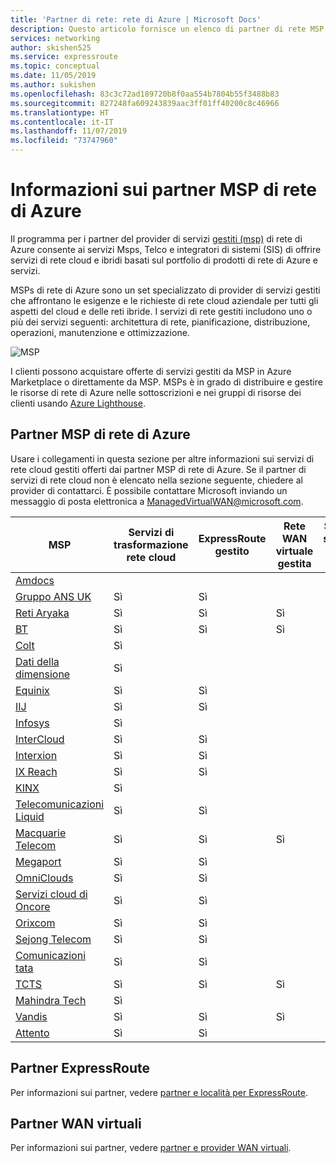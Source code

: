 ```yaml
---
title: 'Partner di rete: rete di Azure | Microsoft Docs'
description: Questo articolo fornisce un elenco di partner di rete MSP
services: networking
author: skishen525
ms.service: expressroute
ms.topic: conceptual
ms.date: 11/05/2019
ms.author: sukishen
ms.openlocfilehash: 83c3c72ad189720b8f0aa554b7804b55f3488b83
ms.sourcegitcommit: 827248fa609243839aac3ff01ff40200c8c46966
ms.translationtype: HT
ms.contentlocale: it-IT
ms.lasthandoff: 11/07/2019
ms.locfileid: "73747960"
---
```

# <a name="about-azure-networking-msp-partners"></a>Informazioni sui partner MSP di rete di Azure

Il programma per i partner del provider di servizi [gestiti (msp)](https://azure.microsoft.com/blog/enhancing-the-customer-experience-with-the-azure-networking-msp-partner-program/) di rete di Azure consente ai servizi Msps, Telco e integratori di sistemi (SIS) di offrire servizi di rete cloud e ibridi basati sul portfolio di prodotti di rete di Azure e servizi.

MSPs di rete di Azure sono un set specializzato di provider di servizi gestiti che affrontano le esigenze e le richieste di rete cloud aziendale per tutti gli aspetti del cloud e delle reti ibride. I servizi di rete gestiti includono uno o più dei servizi seguenti: architettura di rete, pianificazione, distribuzione, operazioni, manutenzione e ottimizzazione.

![MSP][0]

I clienti possono acquistare offerte di servizi gestiti da MSP in Azure Marketplace o direttamente da MSP. MSPs è in grado di distribuire e gestire le risorse di rete di Azure nelle sottoscrizioni e nei gruppi di risorse dei clienti usando [Azure Lighthouse](https://azure.microsoft.com/services/azure-lighthouse/).

## <a name="msp"></a>Partner MSP di rete di Azure

Usare i collegamenti in questa sezione per altre informazioni sui servizi di rete cloud gestiti offerti dai partner MSP di rete di Azure. Se il partner di servizi di rete cloud non è elencato nella sezione seguente, chiedere al provider di contattarci. È possibile contattare Microsoft inviando un messaggio di posta elettronica a ManagedVirtualWAN@microsoft.com. 

| **MSP** | **Servizi di trasformazione rete cloud** | **ExpressRoute gestito** | **Rete WAN virtuale gestita** | **Servizi di sicurezza di rete gestiti** |**Calcolo Edge rete gestito** |
| ---| ---| ---| ---| ---| ---|
|[Amdocs](https://www.amdocs.com/)|||||Sì|
|[Gruppo ANS UK](https://www.ans.co.uk/)|Sì|Sì||||
|[Reti Aryaka](https://www.aryaka.com/azure-msp-vwan-managed-service-provider-launch-partner-aryaka/)|Sì |Sì |Sì | | |
|[BT](https://www.globalservices.bt.com/en/solutions/products/cloud-connect-azure)|Sì|Sì|Sì|||
|[Colt](https://www.colt.net/why-colt/strategic-alliances/microsoft-partnership/msp/)|Sì|||||
|[Dati della dimensione](https://www.dimensiondata.com/)|Sì|||||
|[Equinix](https://www.equinix.com/)|Sì|Sì||||
|[IIJ](https://www.iij.ad.jp/biz/cloudex/)|Sì|Sì||||
|[Infosys](https://www.infosys.com/services/microsoft-cloud-business/pages/index.aspx)|Sì||||Sì|
|[InterCloud](https://intercloud.com/partners/microsoft-azure/)|Sì|Sì||||
|[Interxion](https://www.interxion.com/products/interconnection/cloud-connect/support-your-cloud-strategy/)|Sì|Sì||||
|[IX Reach](https://www.ixreach.com/services/sdn-cloud-connect/)|Sì|Sì||||
|[KINX](https://www.kinx.net/service/cloud/?lang=en)|Sì|||||
|[Telecomunicazioni Liquid](https://liquidcloud.africa/azure-networking)|Sì|Sì||||
|[Macquarie Telecom](https://macquariecloudservices.com/azure-managed-services/)|Sì|Sì|Sì|||
|[Megaport](https://www.megaport.com/services/microsoft-expressroute/)|Sì|Sì||||
|[OmniClouds](https://omniclouds.com/services/)|Sì|Sì||||
|[Servizi cloud di Oncore]( https://www.oncore.cloud/services/ue-for-expressroute/)|Sì|Sì||||
|[Orixcom]( https://www.orixcom.com/cloud-solutions/)|Sì|Sì||||
|[Sejong Telecom](https://www.sejongtelecom.net/en/pages/service/cloud_ms)|Sì|Sì||||
|[Comunicazioni tata](https://www.tatacommunications.com/about/our-alliances/microsoft-alliance/)|Sì|Sì||||
|[TCTS](https://www.tatacommunications-ts.com/index.php)|Sì|Sì|Sì|||
|[Mahindra Tech](https://networkservices.techmahindra.com/pages/default.aspx)|Sì||||Sì|
|[Vandis](https://www.vandis.com/microsoft-azure-practice/)|Sì|Sì|Sì|||
|[Attento](https://vigilant.it/manage-cloud-service/)|Sì|Sì||||

## <a name="expressroute"></a>Partner ExpressRoute

Per informazioni sui partner, vedere [partner e località per ExpressRoute](../expressroute/expressroute-locations-providers.md).

## <a name="vwan"></a>Partner WAN virtuali

Per informazioni sui partner, vedere [partner e provider WAN virtuali](../virtual-wan/virtual-wan-locations-partners.md).

<!--Image References-->
[0]: ./media/networking-partners-msp/msp.png "Descrizione del programma MSP"
